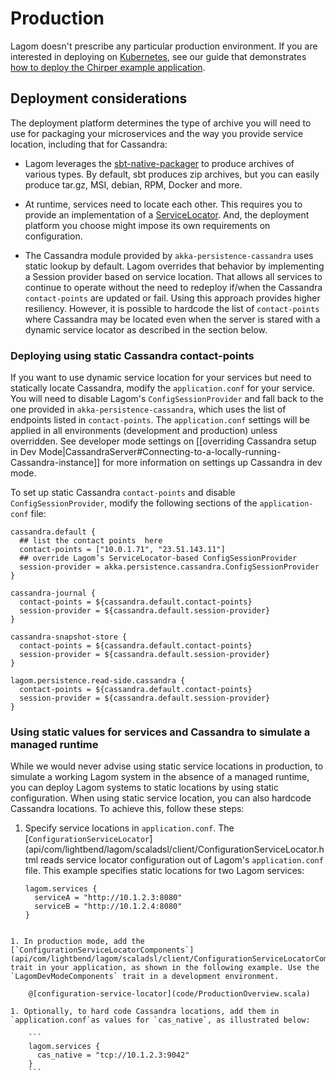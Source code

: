 # Production

Lagom doesn't prescribe any particular production environment. If you are interested in deploying on [Kubernetes](https://kubernetes.io/), see our guide that demonstrates [how to deploy the Chirper example application](https://developer.lightbend.com/guides/k8s-microservices/).


## Deployment considerations

The deployment platform determines the type of archive you will need to use for packaging your microservices and the way you provide service location, including that for Cassandra: 

* Lagom leverages the [sbt-native-packager](http://www.scala-sbt.org/sbt-native-packager/) to produce archives of various types. By default, sbt produces zip archives, but you can easily produce tar.gz, MSI, debian, RPM, Docker and more.

* At runtime, services need to locate each other. This requires you to provide an implementation of a  [ServiceLocator](api/com/lightbend/lagom/scaladsl/api/ServiceLocator.html). And, the deployment platform you choose might impose its own requirements on configuration. 

* The Cassandra module provided by `akka-persistence-cassandra` uses static lookup by default. Lagom overrides that behavior by implementing a Session provider based on service location. That allows all services to continue to operate without the need to redeploy if/when the Cassandra `contact-points` are updated or fail. Using this approach provides higher resiliency. However, it is possible to hardcode the list of `contact-points` where Cassandra may be located even when the server is stared with a dynamic service locator as described in the section below.

### Deploying using static Cassandra contact-points

If you want to use dynamic service location for your services but need to statically locate Cassandra, modify the `application.conf` for your service. You will need to disable Lagom's `ConfigSessionProvider` and fall back to the one provided in `akka-persistence-cassandra`, which uses the list of endpoints listed in `contact-points`. The `application.conf` settings will be applied in all environments (development and production) unless overridden. See developer mode settings on [[overriding Cassandra setup in Dev Mode|CassandraServer#Connecting-to-a-locally-running-Cassandra-instance]] for more information on settings up Cassandra in dev mode. 

To set up static Cassandra `contact-points` and disable `ConfigSessionProvider`, modify the following sections of the `application-conf` file:

```
cassandra.default {
  ## list the contact points  here
  contact-points = ["10.0.1.71", "23.51.143.11"]
  ## override Lagom’s ServiceLocator-based ConfigSessionProvider
  session-provider = akka.persistence.cassandra.ConfigSessionProvider
}

cassandra-journal {
  contact-points = ${cassandra.default.contact-points}
  session-provider = ${cassandra.default.session-provider}
}

cassandra-snapshot-store {
  contact-points = ${cassandra.default.contact-points}
  session-provider = ${cassandra.default.session-provider}
}

lagom.persistence.read-side.cassandra {
  contact-points = ${cassandra.default.contact-points}
  session-provider = ${cassandra.default.session-provider}
}
```

### Using static values for services and Cassandra to simulate a managed runtime

While we would never advise using static service locations in production, to simulate a working Lagom system in the absence of a managed runtime, you can deploy Lagom systems to static locations by using static configuration. When using static service location, you can also hardcode Cassandra locations. To achieve this, follow these steps:

1. Specify service locations in `application.conf`.
    The [`ConfigurationServiceLocator`](api/com/lightbend/lagom/scaladsl/client/ConfigurationServiceLocator.html reads service locator configuration out of Lagom's `application.conf` file.  This example specifies static locations for two Lagom services:

    ```
    lagom.services {
      serviceA = "http://10.1.2.3:8080"
      serviceB = "http://10.1.2.4:8080"
    }
```

1. In production mode, add the [`ConfigurationServiceLocatorComponents`](api/com/lightbend/lagom/scaladsl/client/ConfigurationServiceLocatorComponents.html) trait in your application, as shown in the following example. Use the `LagomDevModeComponents` trait in a development environment.

    @[configuration-service-locator](code/ProductionOverview.scala)

1. Optionally, to hard code Cassandra locations, add them in `application.conf`as values for `cas_native`, as illustrated below:

    ```
    lagom.services {
      cas_native = "tcp://10.1.2.3:9042"
    }
    ```



